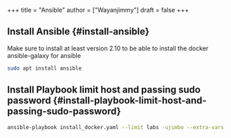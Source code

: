 +++
title = "Ansible"
author = ["Wayanjimmy"]
draft = false
+++

## Install Ansible {#install-ansible}

Make sure to install at least version 2.10 to be able to install the docker ansible-galaxy for ansible

```bash
sudo apt install ansible
```


## Install Playbook limit host and passing sudo password {#install-playbook-limit-host-and-passing-sudo-password}

```bash
ansible-playbook install_docker.yaml --limit labs -ujimbo --extra-vars "ansible_sudo_pass=<password>"
```
